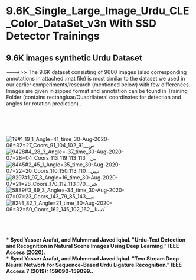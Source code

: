 # 9.6K_Single_Large_Image_Urdu_CLE_Color_DataSet_v3n  With  SSD Detector Trainings


## 9.6K images synthetic Urdu Dataset
--->>> The 9.6K dataset consisting of 9600 images (also corresponding annotations in attached .mat file) is most similar to the dataset we used in our earlier exmperiments/research (mentioned below) with few differences. Images are given in zipped format and annotation can be found in Training Folder (contains rectangluar/Quadrilateral coordinates for detection and angles for rotation prediction) . 

<br>
<br>
<br>

![19#_1_19_1_Angle=41_time_30-Aug-2020-06=32=27_Coors_91_104_102_91__س_](https://github.com/user-attachments/assets/34cf07ed-35b6-4df0-a3d9-b7b8abf149e0)
![9428#_4_28_3_Angle=-37_time_30-Aug-2020-07=28=04_Coors_113_119_113_113__ہیں_](https://github.com/user-attachments/assets/6f351105-f4c2-4a1a-8b25-6cb36523bfed)
![8445#_2_45_1_Angle=35_time_30-Aug-2020-07=22=20_Coors_110_150_113_110__نہیں_](https://github.com/user-attachments/assets/def09b0f-f0e4-49ab-90b6-1224c4a40fa1)
![8297#_1_97_3_Angle=16_time_30-Aug-2020-07=21=28_Coors_170_112_113_170__شر_](https://github.com/user-attachments/assets/07eb36aa-9dd8-4125-b137-a44a2350ba8e)
![5889#_3_89_3_Angle=-34_time_30-Aug-2020-07=07=23_Coors_143_79_85_143__ہم_](https://github.com/user-attachments/assets/6505384a-764e-4358-a33c-102c6aabff8e)
![82#_1_82_1_Angle=21_time_30-Aug-2020-06=32=50_Coors_162_145_102_162__کستا_](https://github.com/user-attachments/assets/8a5634a8-415e-4664-b1e0-5a7493cf03bc)


<br>
<br>
<br>
<b>
* Syed Yasser Arafat, and Muhmmad Javed Iqbal. "Urdu-Text Detection and Recognition in Natural Scene Images Using Deep Learning." IEEE Access (2020).
</b>
<br>
<b>
* Syed Yasser Arafat, and Muhmmad Javed Iqbal. "Two Stream Deep Neural Network for Sequence-Based Urdu Ligature Recognition." IEEE Access 7 (2019): 159090-159099..
</b>
